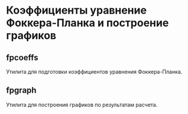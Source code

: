 # Коэффициенты уравнение Фоккера-Планка и построение графиков
## fpcoeffs
Утилита для подготовки коэффициентов уравнения Фоккера-Планка.

## fpgraph
Утилита для построения графиков по результатам расчета.